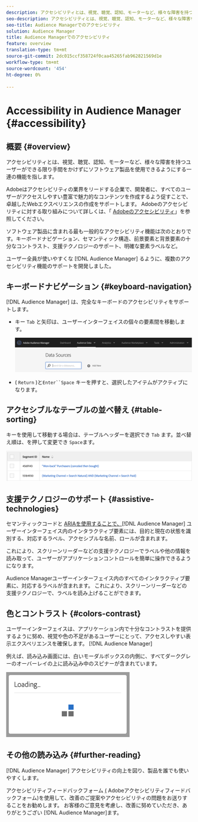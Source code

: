 ```yaml
---
description: アクセシビリティとは、視覚、聴覚、認知、モーターなど、様々な障害を持つユーザーができる限り手間をかけずにソフトウェア製品を使用できるようにする一連の機能を指します。
seo-description: アクセシビリティとは、視覚、聴覚、認知、モーターなど、様々な障害を持つユーザーができる限り手間をかけずにソフトウェア製品を使用できるようにする一連の機能を指します。
seo-title: Audience Managerでのアクセシビリティ
solution: Audience Manager
title: Audience Managerでのアクセシビリティ
feature: overview
translation-type: tm+mt
source-git-commit: 2dc015ccf358724f0caa45265fab962821569d1e
workflow-type: tm+mt
source-wordcount: '454'
ht-degree: 0%

---
```



# Accessibility in Audience Manager {#accessibility}

## 概要 {#overview}

アクセシビリティとは、視覚、聴覚、認知、モーターなど、様々な障害を持つユーザーができる限り手間をかけずにソフトウェア製品を使用できるようにする一連の機能を指します。

Adobeはアクセシビリティの業界をリードする企業で、開発者に、すべてのユーザーがアクセスしやすい豊富で魅力的なコンテンツを作成するよう促すことで、卓越したWebエクスペリエンスの作成をサポートします。 Adobeのアクセシビリティに対する取り組みについて詳しくは、「 [Adobeのアクセシビリティ](https://www.adobe.com/accessibility.html)」を参照してください。

ソフトウェア製品に含まれる最も一般的なアクセシビリティ機能は次のとおりです。キーボードナビゲーション、セマンティック構造、前景要素と背景要素の十分なコントラスト、支援テクノロジーのサポート、明確な要素ラベルなど。

ユーザー全員が使いやすくな [!DNL Audience Manager] るように、複数のアクセシビリティ機能のサポートを開発しました。

## キーボードナビゲーション {#keyboard-navigation}

[!DNL Audience Manager] は、完全なキーボードのアクセシビリティをサポートします。

* キー `Tab` と矢印は、ユーザーインターフェイスの個々の要素間を移動します。

   ![アクセシビリティハイライト](assets/accesibility-highlight.png)

* ( `Return` )と`Enter``Space` キーを押すと、選択したアイテムがアクティブになります。

## アクセシブルなテーブルの並べ替え {#table-sorting}

キーを使用して移動する場合は、テーブルヘッダーを選択でき `Tab` ます。並べ替え順は、を押して変更でき `Space`ます。

![accessibility-table-headers](assets/accessibility-table-headers.png)

## 支援テクノロジーのサポート {#assistive-technologies}

セマンティックコードと [ARIAを使用することで、](https://www.w3.org/WAI/standards-guidelines/aria/)[!DNL Audience Manager] ユーザーインターフェイス内のインタラクティブ要素には、目的と現在の状態を識別する、対応するラベル、アクセシブルな名前、ロールが含まれます。

これにより、スクリーンリーダーなどの支援テクノロジーでラベルや他の情報を読み取って、ユーザーがアプリケーションコントロールを簡単に操作できるようになります。

Audience Managerユーザーインターフェイス内のすべてのインタラクティブ要素に、対応するラベルが含まれます。 これにより、スクリーンリーダーなどの支援テクノロジーで、ラベルを読み上げることができます。

## 色とコントラスト {#colors-contrast}

ユーザーインターフェイスは、アプリケーション内で十分なコントラストを提供するように努め、視覚や色の不足があるユーザーにとって、アクセスしやすい表示エクスペリエンスを確保します。 [!DNL Audience Manager]

例えば、読み込み画面には、白いモーダルボックスの内側に、すべてダークグレーのオーバーレイの上に読み込み中のスピナーが含まれています。

![アクセシビリティ読み込み](assets/accessibility-loading.png)

## その他の読み込み {#further-reading}

[!DNL Audience Manager] アクセシビリティの向上を図り、製品を誰でも使いやすくします。

アクセシビリティフィードバックフォーム [(](https://www.adobe.com/accessibility/feedback.html) Adobeアクセシビリティフィードバックフォーム)を使用して、改善のご提案やアクセシビリティの問題をお送りすることをお勧めします。 お客様のご意見を考慮し、改善に努めていただき、ありがとうござい [!DNL Audience Manager]ます。